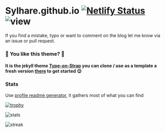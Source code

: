 # Sylhare.github.io [![Netlify Status](https://api.netlify.com/api/v1/badges/5b30c2f8-7871-4750-b788-703a6a1a12c8/deploy-status)](https://app.netlify.com/sites/sylhare/deploys) ![view](https://komarev.com/ghpvc/?username=sylhare&label=View%20Counter&color=0e75b6&style=flat)

If you find a mistake, typo or want to comment on the blog let me know via an issue or pull request.

### 🎨 You like this theme? 🎨

#### It is the jekyll theme [Type-on-Strap](https://github.com/sylhare/Type-on-Strap) you can clone / use as a template a fresh version [there](https://github.com/sylhare/Type-on-Strap) to get started 😉

### Stats

Use [profile readme generator](https://rahuldkjain.github.io/gh-profile-readme-generator/), it gathers most of what you can find

[![trophy](https://github-profile-trophy.vercel.app/?username=sylhare)](https://github.com/ryo-ma/github-profile-trophy)

![stats](https://github-readme-stats.vercel.app/api?username=sylhare&show_icons=true&locale=en)

![streak](https://github-readme-streak-stats.herokuapp.com/?user=sylhare)
